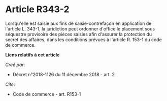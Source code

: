 # Article R343-2

Lorsqu'elle est saisie aux fins de saisie-contrefaçon en application de l'article L. 343-1, la juridiction peut ordonner
d'office le placement sous séquestre provisoire des pièces saisies afin d'assurer la protection du secret des affaires, dans
les conditions prévues à l'article R. 153-1 du code de commerce.

**Liens relatifs à cet article**

_Créé par_:

  - Décret n°2018-1126 du 11 décembre 2018 - art. 2

_Cite_:

  - Code de commerce - art. R153-1
